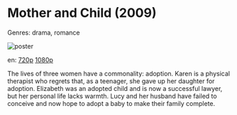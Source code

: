 # Mother and Child (2009)

Genres: drama, romance

![poster](http://image.tmdb.org/t/p/w500/osN48CyfDUJG5qWXYG5BdMeYE7O.jpg)

en:
  [720p](magnet:?xt=urn:btih:62A882682254775884AE26B4EADEC4A5A8E1AC97&tr=udp://glotorrents.pw:6969/announce&tr=udp://tracker.opentrackr.org:1337/announce&tr=udp://torrent.gresille.org:80/announce&tr=udp://tracker.openbittorrent.com:80&tr=udp://tracker.coppersurfer.tk:6969&tr=udp://tracker.leechers-paradise.org:6969&tr=udp://p4p.arenabg.ch:1337&tr=udp://tracker.internetwarriors.net:1337)
  [1080p](magnet:?xt=urn:btih:BC0C32B8893BEACDDF70233367CF76139C4B0EE6&tr=udp://glotorrents.pw:6969/announce&tr=udp://tracker.opentrackr.org:1337/announce&tr=udp://torrent.gresille.org:80/announce&tr=udp://tracker.openbittorrent.com:80&tr=udp://tracker.coppersurfer.tk:6969&tr=udp://tracker.leechers-paradise.org:6969&tr=udp://p4p.arenabg.ch:1337&tr=udp://tracker.internetwarriors.net:1337)
  


The lives of three women have a commonality: adoption. Karen is a physical therapist who regrets that, as a teenager, she gave up her daughter for adoption. Elizabeth was an adopted child and is now a successful lawyer, but her personal life lacks warmth. Lucy and her husband have failed to conceive and now hope to adopt a baby to make their family complete.